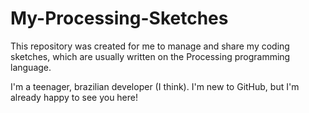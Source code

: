 # My-Processing-Sketches

This repository was created for me to manage and share my coding sketches, which are usually written on the Processing programming language.

I'm a teenager, brazilian developer (I think). I'm new to GitHub, but I'm already happy to see you here!</h3>
